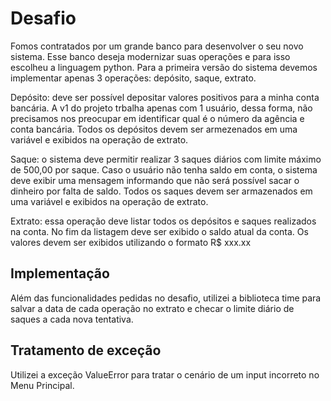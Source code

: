 # Desafio

Fomos contratados por um grande banco para desenvolver o seu novo sistema. Esse banco deseja modernizar suas operações e para isso escolheu a linguagem python. Para a primeira versão do sistema devemos implementar apenas 3 operações: depósito, saque, extrato.

Depósito: deve ser possível depositar valores positivos para a minha conta bancária. A v1 do projeto trbalha apenas com 1 usuário, dessa forma, não precisamos nos preocupar em identificar qual é o número da agência e conta bancária. Todos os depósitos devem ser armezenados em uma variável e exibidos na operação de extrato.

Saque: o sistema deve permitir realizar 3 saques diários com limite máximo de 500,00 por saque. Caso o usuário não tenha saldo em conta, o sistema deve exibir uma mensagem informando que não será possível sacar o dinheiro por falta de saldo. Todos os saques devem ser armazenados em uma variável e exibidos na operação de extrato.

Extrato: essa operação deve listar todos os depósitos e saques realizados na conta. No fim da listagem deve ser exibido o saldo atual da conta.
Os valores devem ser exibidos utilizando o formato R$ xxx.xx


## Implementação

Além das funcionalidades pedidas no desafio, utilizei a biblioteca time para salvar a data de cada operação no extrato e checar o limite diário de saques a cada nova tentativa.

## Tratamento de exceção

Utilizei a exceção ValueError para tratar o cenário de um input incorreto no Menu Principal.
